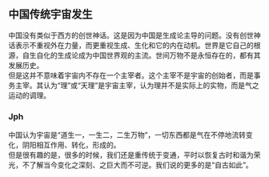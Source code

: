## 中国传统宇宙发生

中国没有类似于西方的创世神话。这是因为中国是生成论主导的问题。没有创世神话表示不重视外在力量，而更重视生成、生化和它的内在动机。世界是它自己的根源，自生自化的生成论成为中国世界观的主流。世间万物不是永恒存在的，都有其发展历史。  
但是这并不意味着宇宙内不存在一个主宰者。这个主宰不是宇宙的创始者，而是事务主宰。其认为“理”或“天理”是宇宙主宰，认为理并不是实际上的实物，而是气之运动的调理。


### Jph
中国认为宇宙是“道生一，一生二，二生万物”，一切东西都是气在不停地流转变化，阴阳相互作用、转化，形成的。  
但是很有趣的是，很多的时候，我们还是重传统于变通，平时以恢复古时和谐为荣光，不了解当今变化之深刻、之巨大而不可逆。我们说的更多的是“自古如此”。
